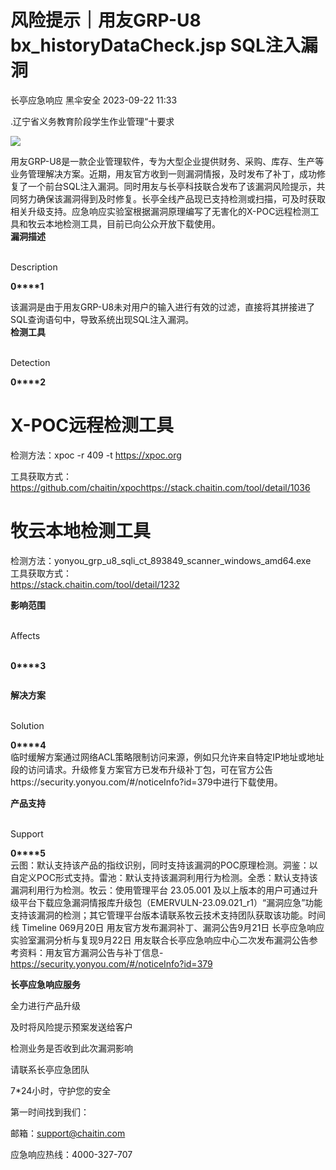 #  风险提示｜用友GRP-U8 bx_historyDataCheck.jsp SQL注入漏洞   
长亭应急响应  黑伞安全   2023-09-22 11:33  
  
.辽宁省义务教育阶段学生作业管理“十要求  
  
![](https://mmbiz.qpic.cn/sz_mmbiz_png/FOh11C4BDicT6ictQ215kJUg08qFq3DElzicS3CJkF0HbRdcV2UANgmVRdWPa2VhNgwXyGa1RFxwsicq3yhQPbqmlQ/640?wx_fmt=png&wxfrom=5&wx_lazy=1&wx_co=1 "")  
  
用友GRP-U8是一款企业管理软件，专为大型企业提供财务、采购、库存、生产等业务管理解决方案。近期，用友官方收到一则漏洞情报，及时发布了补丁，成功修复了一个前台SQL注入漏洞。同时用友与长亭科技联合发布了该漏洞风险提示，共同努力确保该漏洞得到及时修复。长亭全线产品现已支持检测或扫描，可及时获取相关升级支持。应急响应实验室根据漏洞原理编写了无害化的X-POC远程检测工具和牧云本地检测工具，目前已向公众开放下载使用。  
**漏洞描述**  
  
   
Description   
  
  
  
**0****1**  
  
该漏洞是由于用友GRP-U8未对用户的输入进行有效的过滤，直接将其拼接进了SQL查询语句中，导致系统出现SQL注入漏洞。  
**检测工具**  
  
   
Detection   
  
  
  
**0****2**  
#   
# X-POC远程检测工具  
检测方法：xpoc -r 409 -t https://xpoc.org  
  
工具获取方式：  
https://github.com/chaitin/xpochttps://stack.chaitin.com/tool/detail/1036  
#   
# 牧云本地检测工具  
检测方法：yonyou_grp_u8_sqli_ct_893849_scanner_windows_amd64.exe  
工具获取方式：  
https://stack.chaitin.com/tool/detail/1232  
  
**影响范围**  
  
   
Affects  
   
  
  
  
**0****3**  
```
```  
  
**解决方案**  
  
   
Solution   
  
  
  
**0****4**  
临时缓解方案通过网络ACL策略限制访问来源，例如只允许来自特定IP地址或地址段的访问请求。升级修复方案官方已发布升级补丁包，可在官方公告https://security.yonyou.com/#/noticeInfo?id=379中进行下载使用。  
  
**产品支持**  
  
   
Support   
  
  
  
**0****5**  
云图：默认支持该产品的指纹识别，同时支持该漏洞的POC原理检测。洞鉴：以自定义POC形式支持。雷池：默认支持该漏洞利用行为检测。全悉：默认支持该漏洞利用行为检测。牧云：使用管理平台 23.05.001 及以上版本的用户可通过升级平台下载应急漏洞情报库升级包（EMERVULN-23.09.021_r1）“漏洞应急”功能支持该漏洞的检测；其它管理平台版本请联系牧云技术支持团队获取该功能。时间线 Timeline 069月20日 用友官方发布漏洞补丁、漏洞公告9月21日 长亭应急响应实验室漏洞分析与复现9月22日 用友联合长亭应急响应中心二次发布漏洞公告参考资料：用友官方漏洞公告与补丁信息-https://security.yonyou.com/#/noticeInfo?id=379  
  
  
**长亭应急响应服务**  
  
  
  
  
全力进行产品升级  
  
及时将风险提示预案发送给客户  
  
检测业务是否收到此次漏洞影响  
  
请联系长亭应急团队  
  
7*24小时，守护您的安全  
  
  
第一时间找到我们：  
  
邮箱：support@chaitin.com  
  
应急响应热线：4000-327-707  
  
  
  
